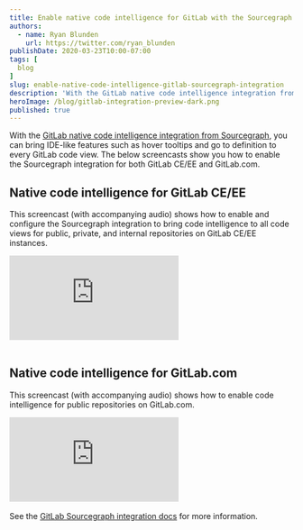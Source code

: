 ```yaml
---
title: Enable native code intelligence for GitLab with the Sourcegraph integration
authors:
  - name: Ryan Blunden
    url: https://twitter.com/ryan_blunden
publishDate: 2020-03-23T10:00-07:00
tags: [
  blog
]
slug: enable-native-code-intelligence-gitlab-sourcegraph-integration
description: 'With the GitLab native code intelligence integration from Sourcegraph, you can bring IDE-like features such as hover tooltips and go to definition to every GitLab code view.'
heroImage: /blog/gitlab-integration-preview-dark.png
published: true
---
```


<section className="text-center">
  <InContentBlockquote
    quote="Sourcegraph has the best find-definition, find-references, and intelligent code navigation capability on the planet - and they brought it to GitLab."
    author="Sid Sijbrandij, GitLab CEO"
  />
</section>

With the [GitLab native code intelligence integration from Sourcegraph](/blog/gitlab-integrates-sourcegraph-code-navigation-and-code-intelligence), you can bring IDE-like features such as hover tooltips and go to definition to every GitLab code view. The below screencasts show you how to enable the Sourcegraph integration for both GitLab CE/EE and GitLab.com.

## Native code intelligence for GitLab CE/EE

This screencast (with accompanying audio) shows how to enable and configure the Sourcegraph integration to bring code intelligence to all code views for public, private, and internal repositories on GitLab CE/EE instances.

<div className="container">
  <div style={{padding:'56.25% 0 0 0', position:'relative'}}>
    <iframe src="https://www.youtube-nocookie.com/embed/jfF84lYZg2c" style={{position:'absolute',top:0,left:0,width:'100%',height:'100%'}} frameBorder="0" webkitallowfullscreen="" mozallowfullscreen="" allowFullScreen=""></iframe>
  </div>
  <br/>
</div>

## Native code intelligence for GitLab.com

This screencast (with accompanying audio) shows how to enable code intelligence for public repositories on GitLab.com.

<div className="container">
  <div style={{padding:'56.25% 0 0 0', position:'relative'}}>
    <iframe src="https://www.youtube-nocookie.com/embed/qJDbuML5jFU" style={{position:'absolute',top:0,left:0,width:'100%',height:'100%'}} frameBorder="0" webkitallowfullscreen="" mozallowfullscreen="" allowFullScreen=""></iframe>
  </div>
  <br/>
</div>

<Alert type="info">
  See the <a href="https://docs.gitlab.com/ee/integration/sourcegraph.html">GitLab Sourcegraph integration docs</a> for more information.
</Alert>
